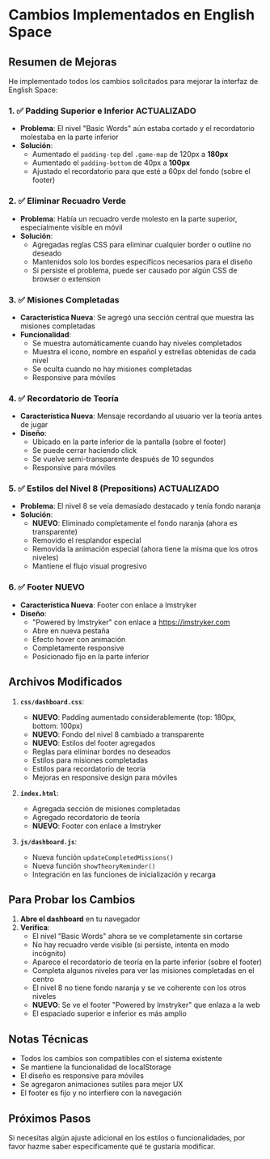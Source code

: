 # Cambios Implementados en English Space

## Resumen de Mejoras

He implementado todos los cambios solicitados para mejorar la interfaz de English Space:

### 1. ✅ Padding Superior e Inferior ACTUALIZADO
- **Problema**: El nivel "Basic Words" aún estaba cortado y el recordatorio molestaba en la parte inferior
- **Solución**: 
  - Aumentado el `padding-top` del `.game-map` de 120px a **180px**
  - Aumentado el `padding-bottom` de 40px a **100px**
  - Ajustado el recordatorio para que esté a 60px del fondo (sobre el footer)

### 2. ✅ Eliminar Recuadro Verde
- **Problema**: Había un recuadro verde molesto en la parte superior, especialmente visible en móvil
- **Solución**: 
  - Agregadas reglas CSS para eliminar cualquier border o outline no deseado
  - Mantenidos solo los bordes específicos necesarios para el diseño
  - Si persiste el problema, puede ser causado por algún CSS de browser o extension

### 3. ✅ Misiones Completadas
- **Característica Nueva**: Se agregó una sección central que muestra las misiones completadas
- **Funcionalidad**:
  - Se muestra automáticamente cuando hay niveles completados
  - Muestra el icono, nombre en español y estrellas obtenidas de cada nivel
  - Se oculta cuando no hay misiones completadas
  - Responsive para móviles

### 4. ✅ Recordatorio de Teoría
- **Característica Nueva**: Mensaje recordando al usuario ver la teoría antes de jugar
- **Diseño**: 
  - Ubicado en la parte inferior de la pantalla (sobre el footer)
  - Se puede cerrar haciendo click
  - Se vuelve semi-transparente después de 10 segundos
  - Responsive para móviles

### 5. ✅ Estilos del Nivel 8 (Prepositions) ACTUALIZADO
- **Problema**: El nivel 8 se veía demasiado destacado y tenía fondo naranja
- **Solución**:
  - **NUEVO**: Eliminado completamente el fondo naranja (ahora es transparente)
  - Removido el resplandor especial
  - Removida la animación especial (ahora tiene la misma que los otros niveles)
  - Mantiene el flujo visual progresivo

### 6. ✅ Footer NUEVO
- **Característica Nueva**: Footer con enlace a Imstryker
- **Diseño**:
  - "Powered by Imstryker" con enlace a https://imstryker.com
  - Abre en nueva pestaña
  - Efecto hover con animación
  - Completamente responsive
  - Posicionado fijo en la parte inferior

## Archivos Modificados

1. **`css/dashboard.css`**:
   - **NUEVO**: Padding aumentado considerablemente (top: 180px, bottom: 100px)
   - **NUEVO**: Fondo del nivel 8 cambiado a transparente
   - **NUEVO**: Estilos del footer agregados
   - Reglas para eliminar bordes no deseados
   - Estilos para misiones completadas
   - Estilos para recordatorio de teoría
   - Mejoras en responsive design para móviles

2. **`index.html`**:
   - Agregada sección de misiones completadas
   - Agregado recordatorio de teoría
   - **NUEVO**: Footer con enlace a Imstryker

3. **`js/dashboard.js`**:
   - Nueva función `updateCompletedMissions()`
   - Nueva función `showTheoryReminder()`
   - Integración en las funciones de inicialización y recarga

## Para Probar los Cambios

1. **Abre el dashboard** en tu navegador
2. **Verifica**:
   - El nivel "Basic Words" ahora se ve completamente sin cortarse
   - No hay recuadro verde visible (si persiste, intenta en modo incógnito)
   - Aparece el recordatorio de teoría en la parte inferior (sobre el footer)
   - Completa algunos niveles para ver las misiones completadas en el centro
   - El nivel 8 no tiene fondo naranja y se ve coherente con los otros niveles
   - **NUEVO**: Se ve el footer "Powered by Imstryker" que enlaza a la web
   - El espaciado superior e inferior es más amplio

## Notas Técnicas

- Todos los cambios son compatibles con el sistema existente
- Se mantiene la funcionalidad de localStorage
- El diseño es responsive para móviles
- Se agregaron animaciones sutiles para mejor UX
- El footer es fijo y no interfiere con la navegación

## Próximos Pasos

Si necesitas algún ajuste adicional en los estilos o funcionalidades, por favor hazme saber específicamente qué te gustaría modificar.
